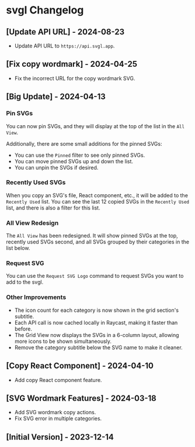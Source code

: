 # svgl Changelog

## [Update API URL] - 2024-08-23

- Update API URL to `https://api.svgl.app`.

## [Fix copy wordmark] - 2024-04-25

- Fix the incorrect URL for the copy wordmark SVG.

## [Big Update] - 2024-04-13

### Pin SVGs

You can now pin SVGs, and they will display at the top of the list in the `All View`.

Additionally, there are some small additions for the pinned SVGs:

- You can use the `Pinned` filter to see only pinned SVGs.
- You can move pinned SVGs up and down the list.
- You can unpin the SVGs if desired.

### Recently Used SVGs

When you copy an SVG's file, React component, etc., it will be added to the `Recently Used` list. You can see the last 12 copied SVGs in the `Recently Used` list, and there is also a filter for this list.

### All View Redesign

The `All View` has been redesigned. It will show pinned SVGs at the top, recently used SVGs second, and all SVGs grouped by their categories in the list below.

### Request SVG

You can use the `Request SVG Logo` command to request SVGs you want to add to the svgl.

### Other Improvements

- The icon count for each category is now shown in the grid section's subtitle.
- Each API call is now cached locally in Raycast, making it faster than before.
- The Grid View now displays the SVGs in a 6-column layout, allowing more icons to be shown simultaneously.
- Remove the category subtitle below the SVG name to make it cleaner.

## [Copy React Component] - 2024-04-10
- Add copy React component feature.

## [SVG Wordmark Features] - 2024-03-18
- Add SVG wordmark copy actions.
- Fix SVG error in multiple categories.

## [Initial Version] - 2023-12-14